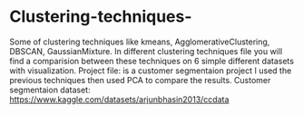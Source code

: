 # Clustering-techniques-
Some of clustering techniques like kmeans, AgglomerativeClustering, DBSCAN, GaussianMixture.
In different clustering techniques file you will find a comparision between these techniques on 6 simple different datasets with visualization.
Project file: is a customer segmentaion project I used the previous techniques then used PCA to compare the results.
Customer segmentaion dataset: https://www.kaggle.com/datasets/arjunbhasin2013/ccdata
